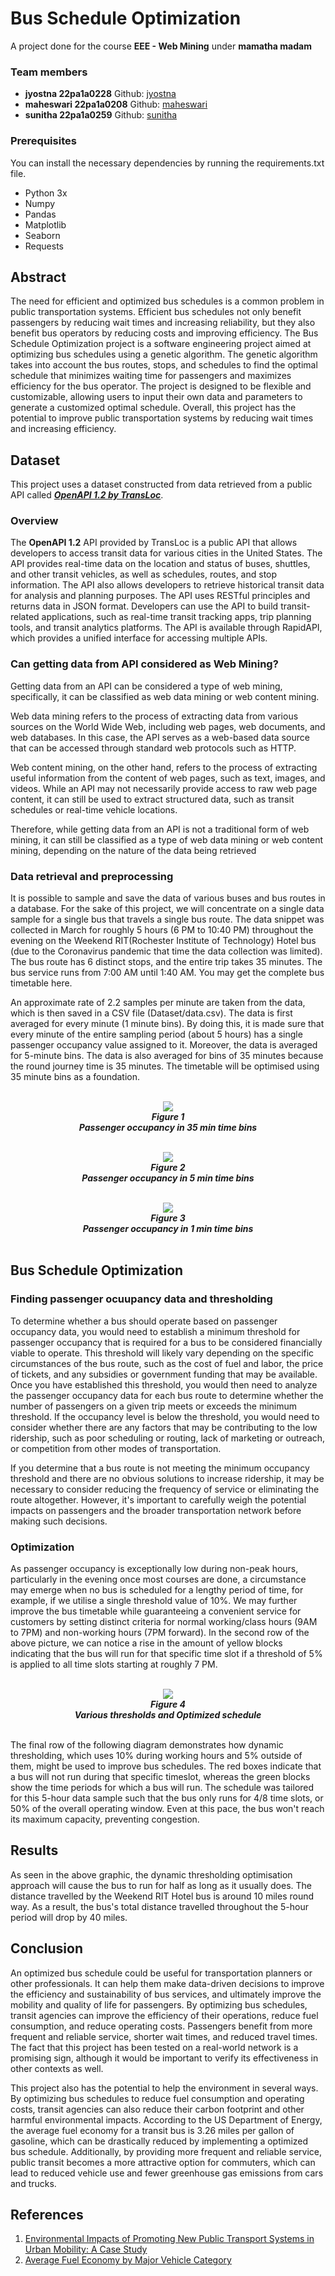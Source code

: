 # Bus Schedule Optimization
A project done for the course **EEE - Web Mining** under **mamatha madam** 

<h3>Team members</h3>
<ul>
<li><b>jyostna 22pa1a0228</b> Github: <a href="https://github.com/jyostna">jyostna</a></li>
<li><b>maheswari 22pa1a0208</b> Github: <a href="https://github.com/maheswari">maheswari</a></li>
<li><b>sunitha 22pa1a0259</b> Github: <a href="https://github.com/sunitha">sunitha</a></li>
</ul>

<h3>Prerequisites</h3>
You can install the necessary dependencies by running the requirements.txt file.
<ul>
<li>Python 3x</li>
<li>Numpy</li>
<li>Pandas</li>
<li>Matplotlib</li>
<li>Seaborn</li>
<li>Requests</li>
</ul>

<h2>Abstract</h2>
The need for efficient and optimized bus schedules is a common problem in public transportation systems. Efficient bus schedules not only benefit passengers by reducing wait times and increasing reliability, but they also benefit bus operators by reducing costs and improving efficiency. The Bus Schedule Optimization project is a software engineering project aimed at optimizing bus schedules using a genetic algorithm. The genetic algorithm takes into account the bus routes, stops, and schedules to find the optimal schedule that minimizes waiting time for passengers and maximizes efficiency for the bus operator. The project is designed to be flexible and customizable, allowing users to input their own data and parameters to generate a customized optimal schedule. Overall, this project has the potential to improve public transportation systems by reducing wait times and increasing efficiency.

<h2>Dataset</h2>
This project uses a dataset constructed from data retrieved from a public API called <a href="https://rapidapi.com/transloc/api/openapi-1-2"><b><i>OpenAPI 1.2 by TransLoc</i></b></a>.
<h3>Overview</h3>
The <b>OpenAPI 1.2</b> API provided by TransLoc is a public API that allows developers to access transit data for various cities in the United States. The API provides real-time data on the location and status of buses, shuttles, and other transit vehicles, as well as schedules, routes, and stop information. The API also allows developers to retrieve historical transit data for analysis and planning purposes. The API uses RESTful principles and returns data in JSON format. Developers can use the API to build transit-related applications, such as real-time transit tracking apps, trip planning tools, and transit analytics platforms. The API is available through RapidAPI, which provides a unified interface for accessing multiple APIs. 

<h3>Can getting data from API considered as Web Mining?</h3>
<p>Getting data from an API can be considered a type of web mining, specifically, it can be classified as web data mining or web content mining.</p>
<p>Web data mining refers to the process of extracting data from various sources on the World Wide Web, including web pages, web documents, and web databases. In this case, the API serves as a web-based data source that can be accessed through standard web protocols such as HTTP.</p>

<p>Web content mining, on the other hand, refers to the process of extracting useful information from the content of web pages, such as text, images, and videos. While an API may not necessarily provide access to raw web page content, it can still be used to extract structured data, such as transit schedules or real-time vehicle locations.</p>

<p>Therefore, while getting data from an API is not a traditional form of web mining, it can still be classified as a type of web data mining or web content mining, depending on the nature of the data being retrieved</p>

<h3>Data retrieval and preprocessing</h3>
<p>It is possible to sample and save the data of various buses and bus routes in a database. For the sake of this project, we will concentrate on a single data sample for a single bus that travels a single bus route. The data snippet was collected in March for roughly 5 hours (6 PM to 10:40 PM) throughout the evening on the Weekend RIT(Rochester Institute of Technology) Hotel bus (due to the Coronavirus pandemic that time the data collection was limited). The bus route has 6 distinct stops, and the entire trip takes 35 minutes. The bus service runs from 7:00 AM until 1:40 AM. You may get the complete bus timetable here.</p>

<p>An approximate rate of 2.2 samples per minute are taken from the data, which is then saved in a CSV file (Dataset/data.csv). The data is first averaged for every minute (1 minute bins). By doing this, it is made sure that every minute of the entire sampling period (about 5 hours) has a single passenger occupancy value assigned to it. Moreover, the data is averaged for 5-minute bins. The data is also averaged for bins of 35 minutes because the round journey time is 35 minutes. The timetable will be optimised using 35 minute bins as a foundation.</p>

<br>
<div align="center">
  <img src="https://user-images.githubusercontent.com/113085803/229866329-b5247539-0ab6-4025-aa15-86dfabda056f.png"/><br>
  <b><i>Figure 1<br>Passenger occupancy in 35 min time bins</i></b>
  <br>
  <br>

  <img src="https://user-images.githubusercontent.com/113085803/229866465-120ffb6d-b946-4f35-9666-7bea7bf79fb8.png"/><br>
  <b><i>Figure 2<br>Passenger occupancy in 5 min time bins</i></b>
  <br>
  <br>
  
  <img src="https://user-images.githubusercontent.com/113085803/229866553-c55ea359-9767-45eb-93d2-64eb2380ec2d.png"/><br>
  <b><i>Figure 3<br>Passenger occupancy in 1 min time bins</i></b>
  <br>
  <br>

</div>

<h2>Bus Schedule Optimization</h2>
<h3>Finding passenger ocuupancy data and thresholding</h3>
<p>To determine whether a bus should operate based on passenger occupancy data, you would need to establish a minimum threshold for passenger occupancy that is required for a bus to be considered financially viable to operate. This threshold will likely vary depending on the specific circumstances of the bus route, such as the cost of fuel and labor, the price of tickets, and any subsidies or government funding that may be available. Once you have established this threshold, you would then need to analyze the passenger occupancy data for each bus route to determine whether the number of passengers on a given trip meets or exceeds the minimum threshold. If the occupancy level is below the threshold, you would need to consider whether there are any factors that may be contributing to the low ridership, such as poor scheduling or routing, lack of marketing or outreach, or competition from other modes of transportation.</p>

<p>If you determine that a bus route is not meeting the minimum occupancy threshold and there are no obvious solutions to increase ridership, it may be necessary to consider reducing the frequency of service or eliminating the route altogether. However, it's important to carefully weigh the potential impacts on passengers and the broader transportation network before making such decisions.</p>

<h3>Optimization</h3>
<p>As passenger occupancy is exceptionally low during non-peak hours, particularly in the evening once most courses are done, a circumstance may emerge when no bus is scheduled for a lengthy period of time, for example, if we utilise a single threshold value of 10%. We may further improve the bus timetable while guaranteeing a convenient service for customers by setting distinct criteria for normal working/class hours (9AM to 7PM) and non-working hours (7PM forward). In the second row of the above picture, we can notice a rise in the amount of yellow blocks indicating that the bus will run for that specific time slot if a threshold of 5% is applied to all time slots starting at roughly 7 PM.</p>

<br>
<div align="center">
  <img src="https://user-images.githubusercontent.com/113085803/229868020-f09028a5-81e8-4fa9-ad48-361b04f8d9a3.png"/><br>
  <b><i>Figure 4<br>Various thresholds and Optimized schedule</i></b>
</div>

<br>
<p>The final row of the following diagram demonstrates how dynamic thresholding, which uses 10% during working hours and 5% outside of them, might be used to improve bus schedules. The red boxes indicate that a bus will not run during that specific timeslot, whereas the green blocks show the time periods for which a bus will run. The schedule was tailored for this 5-hour data sample such that the bus only runs for 4/8 time slots, or 50% of the overall operating window. Even at this pace, the bus won't reach its maximum capacity, preventing congestion.
</p>


<h2>Results</h2>
<p>As seen in the above graphic, the dynamic thresholding optimisation approach will cause the bus to run for half as long as it usually does. The distance travelled by the Weekend RIT Hotel bus is around 10 miles round way. As a result, the bus's total distance travelled throughout the 5-hour period will drop by 40 miles.</p>

<h2>Conclusion</h2>
<p>An optimized bus schedule could be useful for transportation planners or other professionals. It can help them make data-driven decisions to improve the efficiency and sustainability of bus services, and ultimately improve the mobility and quality of life for passengers. By optimizing bus schedules, transit agencies can improve the efficiency of their operations, reduce fuel consumption, and reduce operating costs. Passengers benefit from more frequent and reliable service, shorter wait times, and reduced travel times. The fact that this project has been tested on a real-world network is a promising sign, although it would be important to verify its effectiveness in other contexts as well. </p>

<p>This project also has the potential to help the environment in several ways. By optimizing bus schedules to reduce fuel consumption and operating costs, transit agencies can also reduce their carbon footprint and other harmful environmental impacts. According to the US Department of Energy, the average fuel economy for a transit bus is 3.26 miles per gallon of gasoline, which can be drastically reduced by implementing a optimized bus schedule. Additionally, by providing more frequent and reliable service, public transit becomes a more attractive option for commuters, which can lead to reduced vehicle use and fewer greenhouse gas emissions from cars and trucks.
</p>

<h2>References</h2>
<ol>
<li><a href="https://www.researchgate.net/publication/317745436_Environmental_Impacts_of_Promoting_New_Public_Transport_Systems_in_Urban_Mobility_A_Case_Study">
Environmental Impacts of Promoting New Public Transport Systems in Urban Mobility: A Case Study</a></li>
<li><a href="https://afdc.energy.gov/data/10310">Average Fuel Economy by Major Vehicle Category</a></li>
</ol>

